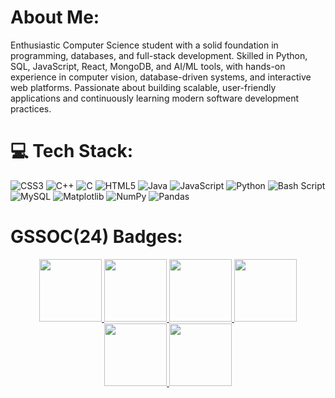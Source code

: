 # About Me:
Enthusiastic Computer Science student with a solid foundation in programming, databases, and full-stack development. Skilled in Python, SQL, JavaScript, React, MongoDB, and AI/ML tools, with hands-on experience in computer vision, database-driven systems, and interactive web platforms. Passionate about building scalable, user-friendly applications and continuously learning modern software development practices.

# 💻 Tech Stack:
![CSS3](https://img.shields.io/badge/css3-%231572B6.svg?style=for-the-badge&logo=css3&logoColor=white) ![C++](https://img.shields.io/badge/c++-%2300599C.svg?style=for-the-badge&logo=c%2B%2B&logoColor=white) ![C](https://img.shields.io/badge/c-%2300599C.svg?style=for-the-badge&logo=c&logoColor=white) ![HTML5](https://img.shields.io/badge/html5-%23E34F26.svg?style=for-the-badge&logo=html5&logoColor=white) ![Java](https://img.shields.io/badge/java-%23ED8B00.svg?style=for-the-badge&logo=openjdk&logoColor=white) ![JavaScript](https://img.shields.io/badge/javascript-%23323330.svg?style=for-the-badge&logo=javascript&logoColor=%23F7DF1E) ![Python](https://img.shields.io/badge/python-3670A0?style=for-the-badge&logo=python&logoColor=ffdd54) ![Bash Script](https://img.shields.io/badge/bash_script-%23121011.svg?style=for-the-badge&logo=gnu-bash&logoColor=white) ![MySQL](https://img.shields.io/badge/mysql-4479A1.svg?style=for-the-badge&logo=mysql&logoColor=white) ![Matplotlib](https://img.shields.io/badge/Matplotlib-%23ffffff.svg?style=for-the-badge&logo=Matplotlib&logoColor=black) ![NumPy](https://img.shields.io/badge/numpy-%23013243.svg?style=for-the-badge&logo=numpy&logoColor=white) ![Pandas](https://img.shields.io/badge/pandas-%23150458.svg?style=for-the-badge&logo=pandas&logoColor=white)

# GSSOC(24) Badges:
<div style='display:flex; align-items:center; gap: 10px;' align='center'><a href="https://gssoc.girlscript.tech/leaderboard">
<img src="https://raw.githubusercontent.com/GSSoC24/Postman-Challenge/main/docs/assets/Postman%20White.png" width="100px" height=100px" />
<img src="https://raw.githubusercontent.com/GSSoC24/Postman-Challenge/main/docs/assets/1.png" width="100px" height=100px" />
<img src="https://raw.githubusercontent.com/GSSoC24/Postman-Challenge/main/docs/assets/2.png" width="100px" height=100px" />
<img src="https://raw.githubusercontent.com/GSSoC24/Postman-Challenge/main/docs/assets/3.png" width="100px" height=100px" />
<img src="https://raw.githubusercontent.com/GSSoC24/Postman-Challenge/main/docs/assets/4.png" width="100px" height=100px" />
<img src="https://raw.githubusercontent.com/GSSoC24/Postman-Challenge/main/docs/assets/5.png" width="100px" height=100px" />



